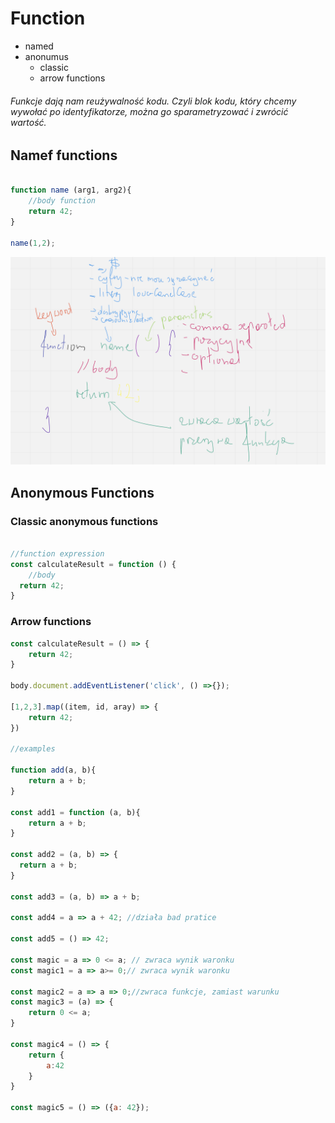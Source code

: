 # Function 

- named
- anonumus
  -  classic
  -  arrow functions


###### Funkcje dają nam reużywalność kodu. Czyli blok kodu, który chcemy wywołać po identyfikatorze, można go sparametryzować i zwrócić wartość.



## Namef functions



```js

function name (arg1, arg2){
    //body function
    return 42;
}

name(1,2);

```
![](named.png)
## Anonymous Functions

### Classic anonymous functions

```js

//function expression
const calculateResult = function () {
    //body
  return 42;
}


```

### Arrow functions 

```js
const calculateResult = () => {
    return 42;
}

body.document.addEventListener('click', () =>{});

[1,2,3].map((item, id, aray) => {
    return 42;
})

//examples

function add(a, b){
    return a + b;
}

const add1 = function (a, b){
    return a + b;
}

const add2 = (a, b) => {
  return a + b;
}

const add3 = (a, b) => a + b;

const add4 = a => a + 42; //działa bad pratice

const add5 = () => 42; 

const magic = a => 0 <= a; // zwraca wynik waronku
const magic1 = a => a>= 0;// zwraca wynik waronku

const magic2 = a => a => 0;//zwraca funkcje, zamiast warunku
const magic3 = (a) => {
    return 0 <= a;
}

const magic4 = () => {
    return {
        a:42
    }
}

const magic5 = () => ({a: 42});
```



